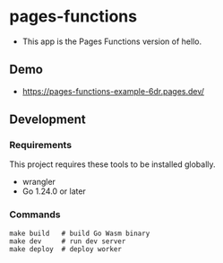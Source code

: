 # pages-functions

* This app is the Pages Functions version of hello.

## Demo

* https://pages-functions-example-6dr.pages.dev/

## Development

### Requirements

This project requires these tools to be installed globally.

* wrangler
* Go 1.24.0 or later

### Commands

```
make build   # build Go Wasm binary
make dev     # run dev server
make deploy  # deploy worker
```
